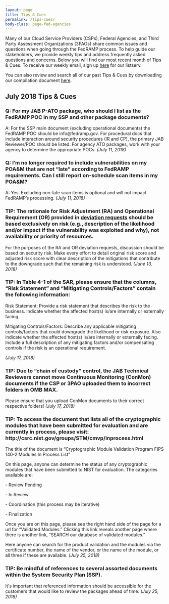 ```yaml
---
layout: page
title: Tips & Cues
permalink: /tips-cues/
body-class: page-fed-agencies
---
```

Many of our Cloud Service Providers (CSPs), Federal Agencies, and Third Party Assessment Organizations (3PAOs) share common issues and questions when going through the FedRAMP process. To help guide our stakeholders, we provide weekly tips and address frequently asked questions and concerns. Below you will find our most recent month of Tips & Cues. To receive our weekly email, sign up [here](https://public.govdelivery.com/accounts/USGSA/subscriber/new?qsp=USGSA_2224) for our listserv. 

You can also review and search all of our past Tips & Cues by downloading our compilation document <a href="{{site.baseurl}}/assets/resources/documents/FedRAMP_Tips_and_Cues.pdf">here</a>.

<h2>July 2018 Tips & Cues</h2>

<div class="q3">
<h3>Q: For my JAB P-ATO package, who should I list as the FedRAMP POC in my SSP and other package documents?</h3>
<p>
A: For the SSP main document (excluding operational documents) the FedRAMP POC should be info@fedramp.gov. For procedural docs that include interaction around security procedures (IR and CP), the primary JAB Reviewer/POC should be listed.
For agency ATO packages, work with your agency to determine the appropriate POCs.
<em>(July 11, 2018)</em>
</p>
</div>

<div class="q3">
<h3>Q: I’m no longer required to include vulnerabilities on my POA&M that are not “late” according to FedRAMP requirements. Can I still report on-schedule scan items in my POA&M?</h3>
<p>
A: Yes. Excluding non-late scan items is optional and will not impact FedRAMP’s processing.
<em>(July 11, 2018)</em>
</p>
</div>

<div class="q3">
<h3>TIP: The rationale for Risk Adjustment (RA) and Operational Requirement (OR) provided in <a href="https://www.fedramp.gov/assets/resources/templates/FedRAMP-Vulnerability-Deviation-Request-Form.pdf">deviation requests</a>  should be based exclusively on risk (e.g., description of the likelihood and/or impact if the vulnerability was exploited and why), not availability or priority of resources.</h3>
<p>
For the purposes of the RA and OR deviation requests, discussion should be based on security risk. Make every effort to detail original risk score and adjusted risk score with clear description of the mitigations that contribute to the downgrade such that the remaining risk is understood.  
<em>(June 13, 2018)</em>
</p>
</div>

<div class="q3">
<h3>TIP: In Table 4-1 of the SAR, please ensure that the columns, “Risk Statement” and “Mitigating Controls/Factors” contain the following information:</h3>
<p>
Risk Statement: Provide a risk statement that describes the risk to the business. Indicate whether the affected host(s) is/are internally or externally facing.
 </p>
<p>
Mitigating Controls/Factors: Describe any applicable mitigating controls/factors that could downgrade the likelihood or risk exposure. Also indicate whether the affected host(s) is/are internally or externally facing. Include a full description of any mitigating factors and/or compensating controls if the risk is an operational requirement.
 </p>
<em>(July 17, 2018)</em>
</p>
</div>

<div class="q3">
<h3>TIP: Due to “chain of custody” control, the JAB Technical Reviewers cannot move Continuous Monitoring (ConMon) documents if the CSP or 3PAO uploaded them to incorrect folders in OMB MAX.</h3>
<p>
Please ensure that you upload ConMon documents to their correct respective folders!  
<em>(July 17, 2018)</em>
</p>
</div>

<div class="q3">
<h3>TIP: To access the document that lists all of the cryptographic modules that have been submitted for evaluation and are currently in process, please visit: http://csrc.nist.gov/groups/STM/cmvp/inprocess.html</h3>
<p>
The title of the document is “Cryptographic Module Validation Program FIPS 140-2 Modules In Process List"
</p>
<p>
On this page, anyone can determine the status of any cryptographic modules that have been submitted to NIST for evaluation. The categories available are:
 </p>
 <p>
- Review Pending
 </p>
 <p>
- In Review
 </p>
 <p>
- Coordination (this process may be iterative)
 </p>
 <p>
- Finalization
 </p>
 <p>
Once you are on this page, please see the right hand side of the page for a url for “Validated Modules.” Clicking this link reveals another page where there is another link, “SEARCH our database of validated modules.”
 </p>
 <p>
Here anyone can search for the product validation and the modules via the certificate number, the name of the vendor, or the name of the module, or all three if these are available.
<em>(July 25, 2018)</em>
</p>
</div>

<div class="q3">
<h3>TIP: Be mindful of references to several assorted documents within the System Security Plan (SSP).</h3>
<p>
It's important that referenced information should be accessible for the customers that would like to review the packages ahead of time.
<em>(July 25, 2018)</em>
</p>
</div>
